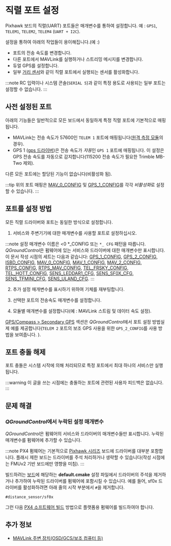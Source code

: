 # 직렬 포트 설정

Pixhawk 보드의 직렬(UART) 포트들은 매개변수를 통하여 설정합니다. 예 : `GPS1`, `TELEM1`, `TELEM2`, `TELEM4` (`UART + I2C`).

설정을 통하여 아래의 작업들이 용이해집니다.(예 :)

* 포트의 전송 속도를 변경합니다.
* 다른 포트에서 MAVLink를 실행하거나 스트리밍 메시지를 변경합니다.
* 듀얼 GPS를 설정합니다.
* 일부 [거리 센서](../sensor/rangefinders.md)와 같이 직렬 포트에서 실행되는 센서를 활성화합니다.

:::note RC
입력이나 시스템 콘솔(`SERIAL 5`)과 같이 특정 용도로 사용되는 일부 포트는 설정할 수 없습니다.
:::

<span id="default_port_mapping"></span>

## 사전 설정된 포트

아래의 기능들은 일반적으로 모든 보드에서 동일하게 특정 직렬 포트에 기본적으로 매핑됩니다.

* MAVLink는 전송 속도가 57600인 `TELEM 1` 포트에 매핑됩니다([원격 측정 모듈](../telemetry/README.md)의 경우).
* GPS 1 ([gps 드라이버](../modules/modules_driver.md#gps))은 전송 속도가 *자동*인 `GPS 1` 포트에 매핑됩니다. 이 설정은 GPS 전송 속도를 자동으로 감지합니다(115200 전송 속도가 필요한 Trimble MB-Two 제외).

다른 모든 포트에는 할당된 기능이 없습니다(비활성화 됨).

:::tip
위의 포트 매핑은 [MAV_0_CONFIG](../advanced_config/parameter_reference.md#MAV_0_CONFIG) 및 [GPS_1_CONFIG](../advanced_config/parameter_reference.md#GPS_1_CONFIG)를 각각 *비활성화*로 설정할 수 있습니다.
:::

## 포트를 설정 방법

모든 직렬 드라이버와 포트는 동일한 방식으로 설정합니다.

1. 서비스와 주변기기에 대한 매개변수를 사용할 포트로 설정하십시오.
    
:::note
설정 매개변수 이름은 <0 *_CONFIG</code> 또는 `*_ CFG` 패턴을 따릅니다. *QGroundControl*은 펌웨어에 있는 서비스와 드라이버에 대한 매개변수만 표시합니다. 이 문서 작성 시점의 세트는 다음과 같습니다: [GPS_1_CONFIG](../advanced_config/parameter_reference.md#GPS_1_CONFIG), [GPS_2_CONFIG](../advanced_config/parameter_reference.md#GPS_2_CONFIG), [ISBD_CONFIG](../advanced_config/parameter_reference.md#ISBD_CONFIG), [MAV_0_CONFIG](../advanced_config/parameter_reference.md#MAV_0_CONFIG), [MAV_1_CONFIG](../advanced_config/parameter_reference.md#MAV_1_CONFIG), [MAV_2_CONFIG](../advanced_config/parameter_reference.md#MAV_2_CONFIG), [RTPS_CONFIG](../advanced_config/parameter_reference.md#RTPS_CONFIG), [RTPS_MAV_CONFIG](../advanced_config/parameter_reference.md#RTPS_MAV_CONFIG), [TEL_FRSKY_CONFIG](../advanced_config/parameter_reference.md#TEL_FRSKY_CONFIG), [TEL_HOTT_CONFIG](../advanced_config/parameter_reference.md#TEL_HOTT_CONFIG), [SENS_LEDDAR1_CFG](../advanced_config/parameter_reference.md#SENS_LEDDAR1_CFG), [SENS_SF0X_CFG](../advanced_config/parameter_reference.md#SENS_SF0X_CFG), [SENS_TFMINI_CFG](../advanced_config/parameter_reference.md#SENS_TFMINI_CFG), [SENS_ULAND_CFG](../advanced_config/parameter_reference.md#SENS_ULAND_CFG).
:::

2. 추가 설정 매개변수를 표시하기 위하여 기체를 재부팅합니다.

3. 선택한 포트의 전송속도 매개변수를 설정합니다.
4. 모듈별 매개변수를 설정합니다(예 : MAVLink 스트림 및 데이터 속도 설정).

[GPS/Compass > Secondary GPS](../gps_compass/README.md#dual_gps) 섹션은 *QGroundControl*에서 포트 설정 방법실제 예를 제공합니다(`TELEM 2` 포트의 보조 GPS 사용을 위한 `GPS_2_CONFIG`를 사용 방법을 보여줍니다. ).

## 포트 충돌 해제

포트 충돌은 시스템 시작에 의해 처리되므로 특정 포트에서 최대 하나의 서비스만 실행됩니다.

:::warning
이 글을 쓰는 시점에는 충돌하는 포트에 관련된 사용자 피드백은 없습니다.
:::

## 문제 해결

<span id="parameter_not_in_firmware"></span>

### *QGroundControl*에서 누락된 설정 매개변수

*QGroundControl*은 펌웨어의 서비스와 드라이버의 매개변수들만 표시합니다. 누락된 매개변수를 펌웨어에 추가할 수 있습니다.

:::note PX4 펌웨어는 기본적으로 [Pixhawk 시리즈](../flight_controller/pixhawk_series.md) 보드에 드라이버를 대부분 포함합니다. 플래시 제한 보드는 드라이버를 주석 처리하거나 생략할 수 있습니다(작성 시점에는 FMUv2 기반 보드에만 영향을 미침).
:::

빌드하려는 [보드](https://github.com/PX4/PX4-Autopilot/tree/master/boards/px4)에 해당하는 **default.cmake** 설정 파일에서 드라이버의 주석을 제거하거나 추가하여 누락된 드라이버를 펌웨어에 포함시킬 수 있습니다. 예를 들어, sf0x 드라이버를 활성화하려면 아래 줄의 시작 부분에서 `#`을 제거합니다.

    #distance_sensor/sf0x
    

그런 다음 [PX4 소프트웨어 빌드](../dev_setup/building_px4.md) 방법으로 플랫폼용 펌웨어를 빌드하여야 합니다.

## 추가 정보

* [MAVLink 주변 장치(OSD/GCS/보조 컴퓨터 등)](../peripherals/mavlink_peripherals.md)